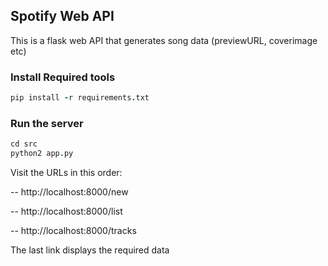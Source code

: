 ## Spotify Web API 
This is a flask web API that generates song data (previewURL, coverimage etc)

### Install Required tools

```coffee
pip install -r requirements.txt
```

### Run the server
```coffee
cd src
python2 app.py
```

Visit the URLs in this order:

-- http://localhost:8000/new

-- http://localhost:8000/list

-- http://localhost:8000/tracks

The last link displays the required data